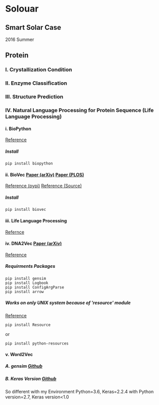 # Solouar
## Smart Solar Case
2016 Summer

## Protein
### I. Crystallization Condition

### II. Enzyme Classification

### III. Structure Prediction

### IV. Natural Language Processing for Protein Sequence (Life Language Processing)
#### i. BioPython
[Reference](https://biopython.org/wiki/Download)
##### Install
```
pip install biopython
```
#### ii. BioVec [Paper (arXiv)](https://arxiv.org/abs/1503.05140) [Paper (PLOS)](https://journals.plos.org/plosone/article?id=10.1371/journal.pone.0141287)
[Reference (pypi)](https://pypi.org/project/biovec/) [Reference (Source)](https://github.com/kyu999/biovec)
##### Install
```
pip install biovec
```
#### iii. Life Language Processing
[Refernce](https://llp.berkeley.edu/)

#### iv. DNA2Vec [Paper (arXiv)](https://arxiv.org/abs/1701.06279)
[Reference](https://github.com/pnpnpn/dna2vec)
##### Requirments Packages
```
pip install gensim
pip install Logbook
pip install ConfigArgParse
pip install arrow
```
##### Works on only UNIX system because of 'resource' module
[Reference](https://stackoverflow.com/questions/49232580/how-to-import-resource-module)
```
pip install Resource
```
or
```
pip install python-resources
```

#### v. Word2Vec
##### A. gensim [Github](https://github.com/RaRe-Technologies/gensim)

##### B. Keras Version [Github](https://github.com/niitsuma/word2vec-keras-in-gensim)
So different with my Environment Python=3.6, Keras=2.2.4 with Python version=2.7, Keras version<1.0
